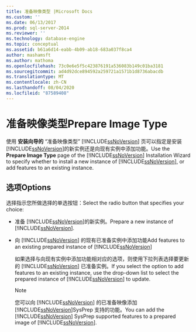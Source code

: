 ```yaml
---
title: 准备映像类型 |Microsoft Docs
ms.custom: ''
ms.date: 06/13/2017
ms.prod: sql-server-2014
ms.reviewer: ''
ms.technology: database-engine
ms.topic: conceptual
ms.assetid: b61a6d14-eabb-4b09-ab18-683a037f8ca4
author: mashamsft
ms.author: mathoma
ms.openlocfilehash: 73c0e6e5f5c423876191a536083b149c01ba3181
ms.sourcegitcommit: ad4d92dce894592a259721a1571b1d8736abacdb
ms.translationtype: MT
ms.contentlocale: zh-CN
ms.lasthandoff: 08/04/2020
ms.locfileid: "87589408"
---
```

# <a name="prepare-image-type"></a><span data-ttu-id="76d71-102">准备映像类型</span><span class="sxs-lookup"><span data-stu-id="76d71-102">Prepare Image Type</span></span>
  <span data-ttu-id="76d71-103">使用 **安装向导的** “准备映像类型” [!INCLUDE[ssNoVersion](../../includes/ssnoversion-md.md)] 页可以指定是安装 [!INCLUDE[ssNoVersion](../../includes/ssnoversion-md.md)]的新实例还是向现有实例中添加功能。</span><span class="sxs-lookup"><span data-stu-id="76d71-103">Use the **Prepare Image Type** page of the [!INCLUDE[ssNoVersion](../../includes/ssnoversion-md.md)] Installation Wizard to specify whether to install a new instance of [!INCLUDE[ssNoVersion](../../includes/ssnoversion-md.md)], or add features to an existing instance.</span></span>  
  
## <a name="options"></a><span data-ttu-id="76d71-104">选项</span><span class="sxs-lookup"><span data-stu-id="76d71-104">Options</span></span>  
 <span data-ttu-id="76d71-105">选择指示您所做选择的单选按钮：</span><span class="sxs-lookup"><span data-stu-id="76d71-105">Select the radio button that specifies your choice:</span></span>  
  
-   <span data-ttu-id="76d71-106">准备 [!INCLUDE[ssNoVersion](../../includes/ssnoversion-md.md)]的新实例。</span><span class="sxs-lookup"><span data-stu-id="76d71-106">Prepare a new instance of [!INCLUDE[ssNoVersion](../../includes/ssnoversion-md.md)].</span></span>  
  
-   <span data-ttu-id="76d71-107">向 [!INCLUDE[ssNoVersion](../../includes/ssnoversion-md.md)] 的现有已准备实例中添加功能</span><span class="sxs-lookup"><span data-stu-id="76d71-107">Add features to an existing prepared instance of [!INCLUDE[ssNoVersion](../../includes/ssnoversion-md.md)]</span></span>  
  
     <span data-ttu-id="76d71-108">如果选择与向现有实例中添加功能相对应的选项，则使用下拉列表选择要更新的 [!INCLUDE[ssNoVersion](../../includes/ssnoversion-md.md)] 已准备实例。</span><span class="sxs-lookup"><span data-stu-id="76d71-108">If you select the option to add features to an existing instance, use the drop-down list to select the prepared instance of [!INCLUDE[ssNoVersion](../../includes/ssnoversion-md.md)] to update.</span></span>  
  
    > [!NOTE]  
    >  <span data-ttu-id="76d71-109">您可以向 [!INCLUDE[ssNoVersion](../../includes/ssnoversion-md.md)] 的已准备映像添加 [!INCLUDE[ssNoVersion](../../includes/ssnoversion-md.md)]SysPrep 支持的功能。</span><span class="sxs-lookup"><span data-stu-id="76d71-109">You can add the [!INCLUDE[ssNoVersion](../../includes/ssnoversion-md.md)] SysPrep supported features to a prepared image of [!INCLUDE[ssNoVersion](../../includes/ssnoversion-md.md)].</span></span>  
  
  
